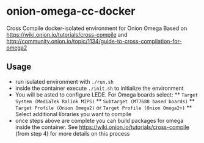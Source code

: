 # onion-omega-cc-docker
Cross Compile docker-isolated environment for Onion Omega
Based on https://wiki.onion.io/tutorials/cross-compile and http://community.onion.io/topic/1134/guide-to-cross-compilation-for-omega2

## Usage

* run isulated environment with `./run.sh`
* inside the container execute `./init.sh` to initialize the environment
* You will be asted to configure LEDE. For Omega boards select:
** `Target System (MediaTek Ralink MIPS)`
** `Subtarget (MT7688 based boards)`
** `Target Profile (Onion Omega2)` or `Target Profile (Onion Omega2+)`
** Select additional libraries you want to compile
* once steps above are complete you can build packages for omega inside the container. 
See https://wiki.onion.io/tutorials/cross-compile  (from step 4) for more details on this process
